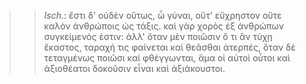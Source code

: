 

>>  *Isch.*: ἔστι δ' οὐδὲν οὕτως, ὦ γύναι, οὔτ' εὔχρηστον οὔτε καλὸν ἀνθρώποις ὡς τάξις. καὶ γὰρ χορὸς ἐξ ἀνθρώπων συγκείμενός ἐστιν: ἀλλ' ὅταν μὲν ποιῶσιν ὅ τι ἂν τύχῃ ἕκαστος, ταραχή τις φαίνεται καὶ θεᾶσθαι ἀτερπές, ὅταν δὲ τεταγμένως ποιῶσι καὶ φθέγγωνται, ἅμα οἱ αὐτοὶ οὗτοι καὶ ἀξιοθέατοι δοκοῦσιν εἶναι καὶ ἀξιάκουστοι.